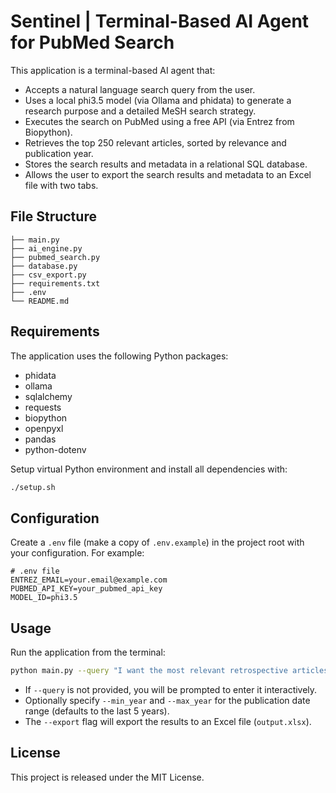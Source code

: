# Sentinel | Terminal-Based AI Agent for PubMed Search

This application is a terminal-based AI agent that:

- Accepts a natural language search query from the user.
- Uses a local phi3.5 model (via Ollama and phidata) to generate a research purpose and a detailed MeSH search strategy.
- Executes the search on PubMed using a free API (via Entrez from Biopython).
- Retrieves the top 250 relevant articles, sorted by relevance and publication year.
- Stores the search results and metadata in a relational SQL database.
- Allows the user to export the search results and metadata to an Excel file with two tabs.

## File Structure

```plaintext
├── main.py
├── ai_engine.py
├── pubmed_search.py
├── database.py
├── csv_export.py
├── requirements.txt
├── .env
└── README.md
```

## Requirements

The application uses the following Python packages:

- phidata
- ollama
- sqlalchemy
- requests
- biopython
- openpyxl
- pandas
- python-dotenv

Setup virtual Python environment and install all dependencies with:

```bash
./setup.sh
```

## Configuration

Create a `.env` file (make a copy of `.env.example`) in the project root with your configuration. For example:

```dotenv
# .env file
ENTREZ_EMAIL=your.email@example.com
PUBMED_API_KEY=your_pubmed_api_key
MODEL_ID=phi3.5
```

## Usage

Run the application from the terminal:

```bash
python main.py --query "I want the most relevant retrospective articles for knee osteoarthritis patients treated with placebo between 2000 and 2025" --export
```

- If `--query` is not provided, you will be prompted to enter it interactively.
- Optionally specify `--min_year` and `--max_year` for the publication date range (defaults to the last 5 years).
- The `--export` flag will export the results to an Excel file (`output.xlsx`).

## License

This project is released under the MIT License.
